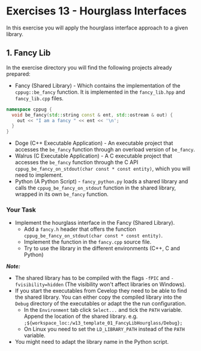 # Exercises 13 - Hourglass Interfaces

In this exercise you will apply the hourglass interface approach to a given library.

## 1. Fancy Lib

In the exercise directory you will find the following projects already prepared:

* Fancy (Shared Library) - Which contains the implementation of the `cppug::be_fancy` function. It is implemented in the `fancy_lib.hpp` and `fancy_lib.cpp` files.
```cpp
namespace cppug {
  void be_fancy(std::string const & ent, std::ostream & out) {
    out << "I am a fancy " << ent << '\n';
  }
}
```
* Doge (C++ Executable Application) - An executable project that accesses the `be_fancy` function through an overload version of `be_fancy`.
* Walrus (C Executable Application) - A C executable project that accesses the `be_fancy` function through the C API `cppug_be_fancy_on_stdout(char const * const entity)`, which you will need to implement.
* Python (A Python Script) - `fancy_python.py` loads a shared library and calls the `cppug_be_fancy_on_stdout` function in the shared library, wrapped in its own `be_fancy` function.

### Your Task

* Implement the hourglass interface in the Fancy (Shared Library). 
  * Add a `fancy.h` header that offers the function `cppug_be_fancy_on_stdout(char const * const entity)`.
  * Implement the function in the `fancy.cpp` source file.
  * Try to use the library in the different environments (C++, C and Python)
  
***Note:***
* The shared library has to be compiled with the flags `-fPIC` and `-fvisibility=hidden` (The visibility won't affect libraries on Windows).
* If you start the executables from Cevelop they need to be able to find the shared library. You can either copy the compiled library into the `Debug` directory of the executables or adapt the the run configuration.
  * In the `Environment` tab click `Select...` and tick the `PATH` variable. Append the location of the shared library. e.g. `;${workspace_loc:/w13_template_01_FancyLibHourglass/Debug};`
  * On Linux you need to set the `LD_LIBRARY_PATH` instead of the `PATH` variable.
* You might need to adapt the library name in the Python script.